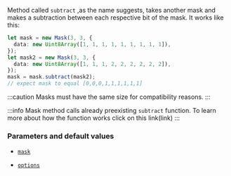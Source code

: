 Method called `subtract` ,as the name suggests, takes another mask and makes a subtraction between each respective bit of the mask.
It works like this:

```ts
let mask = new Mask(3, 3, {
  data: new Uint8Array([1, 1, 1, 1, 1, 1, 1, 1, 1]),
});
let mask2 = new Mask(3, 3, {
  data: new Uint8Array([1, 1, 1, 2, 2, 2, 2, 2, 2]),
});
mask = mask.subtract(mask2);
// expect mask to equal [0,0,0,1,1,1,1,1,1]
```

:::caution
Masks must have the same size for compatibility reasons.
:::

:::info
Mask method calls already preexisting `subtract` function. To learn more about how the function works click on this link(link)
:::

### Parameters and default values

- [`mask`](https://image-js.github.io/image-js-typescript/classes/Mask.html#subtract 'github.io link')

- [`options`](https://image-js.github.io/image-js-typescript/classes/Mask.html#subtract 'github.io link')
